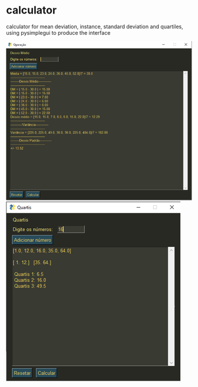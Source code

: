 # calculator
calculator for mean deviation, instance, standard deviation and quartiles, using pysimplegui to produce the interface

![enter image description here](https://github.com/SW-Samuel/calculator/blob/main/DEsvio%20Medio.png)
![enter image description here](https://github.com/SW-Samuel/calculator/blob/main/quartis.png)
